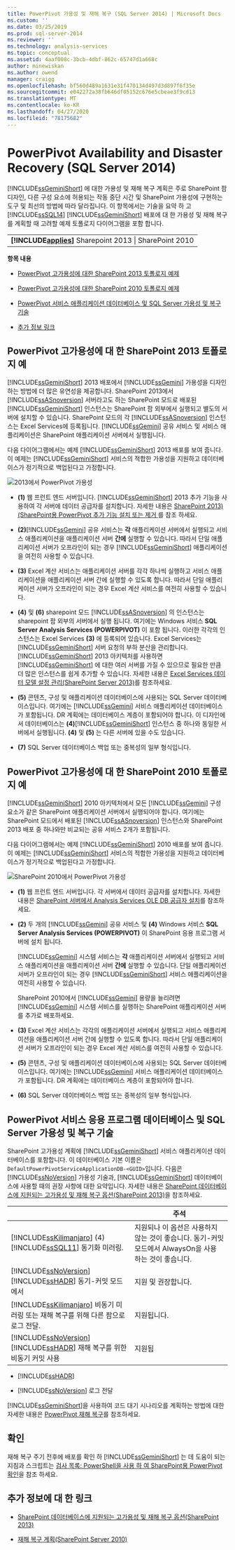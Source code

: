 ```yaml
---
title: PowerPivot 가용성 및 재해 복구 (SQL Server 2014) | Microsoft Docs
ms.custom: ''
ms.date: 03/25/2019
ms.prod: sql-server-2014
ms.reviewer: ''
ms.technology: analysis-services
ms.topic: conceptual
ms.assetid: 4aaf008c-3bcb-4dbf-862c-65747d1a668c
author: minewiskan
ms.author: owend
manager: craigg
ms.openlocfilehash: bf560d489a1631e31f470134d497d3d897f6f35e
ms.sourcegitcommit: e042272a38fb646df05152c676e5cbeae3f9cd13
ms.translationtype: MT
ms.contentlocale: ko-KR
ms.lasthandoff: 04/27/2020
ms.locfileid: "78175682"
---
```

# <a name="powerpivot-availability-and-disaster-recovery-sql-server-2014"></a>PowerPivot Availability and Disaster Recovery (SQL Server 2014)
  [!INCLUDE[ssGeminiShort](../../includes/ssgeminishort-md.md)] 에 대한 가용성 및 재해 복구 계획은 주로 SharePoint 팜 디자인, 다른 구성 요소에 허용되는 작동 중단 시간 및 SharePoint 가용성에 구현하는 도구 및 최선의 방법에 따라 달라집니다. 이 항목에서는 기술을 요약 하 고 [!INCLUDE[ssSQL14](../../includes/sssql14-md.md)] [!INCLUDE[ssGeminiShort](../../includes/ssgeminishort-md.md)] 배포에 대 한 가용성 및 재해 복구를 계획할 때 고려할 예제 토폴로지 다이어그램을 포함 합니다.

||
|-|
|**[!INCLUDE[applies](../../includes/applies-md.md)]** Sharepoint 2013 &#124; SharePoint 2010|

 **항목 내용**

-   [PowerPivot 고가용성에 대한 SharePoint 2013 토폴로지 예제](#bkmk_sharepoint2013)

-   [PowerPivot 고가용성에 대한 SharePoint 2010 토폴로지 예제](#bkmk_sharepoint2010)

-   [PowerPivot 서비스 애플리케이션 데이터베이스 및 SQL Server 가용성 및 복구 기술](#bkmk_sql_server_technologies)

-   [추가 정보 링크](#bkmk_more_resources)

##  <a name="example-sharepoint-2013-topology-for-powerpivot-high-availability"></a><a name="bkmk_sharepoint2013"></a>PowerPivot 고가용성에 대 한 SharePoint 2013 토폴로지 예
 [!INCLUDE[ssGeminiShort](../../includes/ssgeminishort-md.md)] 2013 배포에서 [!INCLUDE[ssGemini](../../includes/ssgemini-md.md)] 가용성을 디자인하는 방법에 더 많은 유연성을 제공합니다. SharePoint 2013에서 [!INCLUDE[ssASnoversion](../../includes/ssasnoversion-md.md)] 서버라고도 하는 SharePoint 모드로 배포된 [!INCLUDE[ssGeminiShort](../../includes/ssgeminishort-md.md)] 인스턴스는 SharePoint 팜 외부에서 실행되고 별도의 서버에 설치할 수 있습니다. SharePoint 모드의 각 [!INCLUDE[ssASnoversion](../../includes/ssasnoversion-md.md)] 인스턴스는 Excel Services에 등록됩니다. [!INCLUDE[ssGemini](../../includes/ssgemini-md.md)] 공유 서비스 및 서비스 애플리케이션은 SharePoint 애플리케이션 서버에서 실행됩니다.

 다음 다이어그램에서는 예제 [!INCLUDE[ssGeminiShort](../../includes/ssgeminishort-md.md)] 2013 배포를 보여 줍니다. 이 예제는 [!INCLUDE[ssGeminiShort](../../includes/ssgeminishort-md.md)] 서비스의 적합한 가용성을 지원하고 데이터베이스가 정기적으로 백업된다고 가정합니다.

 ![2013에서 PowerPivot 가용성](../media/ssas-powerpivot-services-2013.png "2013에서 PowerPivot 가용성")

-   **(1)** 웹 프런트 엔드 서버입니다. [!INCLUDE[ssGeminiShort](../../includes/ssgeminishort-md.md)] 2013 추가 기능을 사용하여 각 서버에 데이터 공급자를 설치합니다. 자세한 내용은 [SharePoint 2013&#41;&#40;SharePoint용 PowerPivot 추가 기능 설치 또는 제거 ](../instances/install-windows/install-or-uninstall-the-power-pivot-for-sharepoint-add-in-sharepoint-2013.md)를 참조 하세요.

-   **(2)**[!INCLUDE[ssGemini](../../includes/ssgemini-md.md)] 공유 서비스는 **각** 애플리케이션 서버에서 실행되고 서비스 애플리케이션을 애플리케이션 서버 **간에** 실행할 수 있습니다. 따라서 단일 애플리케이션 서버가 오프라인이 되는 경우 [!INCLUDE[ssGeminiShort](../../includes/ssgeminishort-md.md)] 애플리케이션을 여전히 사용할 수 있습니다.

-   **(3)** Excel 계산 서비스는 애플리케이션 서버를 각각 하나씩 실행하고 서비스 애플리케이션을 애플리케이션 서버 간에 실행할 수 있도록 합니다. 따라서 단일 애플리케이션 서버가 오프라인이 되는 경우 Excel 계산 서비스를 여전히 사용할 수 있습니다.

-   **(4)** 및 **(6)** sharepoint 모드 [!INCLUDE[ssASnoversion](../../includes/ssasnoversion-md.md)] 의 인스턴스는 sharepoint 팜 외부의 서버에서 실행 됩니다. 여기에는 Windows 서비스 **SQL Server Analysis Services (POWERPIVOT)** 이 포함 됩니다. 이러한 각각의 인스턴스는 Excel Services **(3)** 에 등록되어 있습니다. Excel Services는 [!INCLUDE[ssGeminiShort](../../includes/ssgeminishort-md.md)] 서버 요청의 부하 분산을 관리합니다. [!INCLUDE[ssGeminiShort](../../includes/ssgeminishort-md.md)] 2013 아키텍처를 사용하면 [!INCLUDE[ssGeminiShort](../../includes/ssgeminishort-md.md)] 에 대한 여러 서버를 가질 수 있으므로 필요한 만큼 더 많은 인스턴스를 쉽게 추가할 수 있습니다. 자세한 내용은 [Excel Services 데이터 모델 설정 관리(SharePoint Server 2013)](https://technet.microsoft.com/library/jj219780\(v=office.15\).aspx)를 참조하세요.

-   **(5)** 콘텐츠, 구성 및 애플리케이션 데이터베이스에 사용되는 SQL Server 데이터베이스입니다. 여기에는 [!INCLUDE[ssGemini](../../includes/ssgemini-md.md)] 서비스 애플리케이션 데이터베이스가 포함됩니다. DR 계획에는 데이터베이스 계층이 포함되어야 합니다. 이 디자인에서 데이터베이스는 **(4)**[!INCLUDE[ssGeminiShort](../../includes/ssgeminishort-md.md)] 인스턴스 중 하나와 동일한 서버에서 실행됩니다. **(4)** 및 **(5)** 는 다른 서버에 있을 수도 있습니다.

-   **(7)** SQL Server 데이터베이스 백업 또는 중복성의 일부 형식입니다.

##  <a name="example-sharepoint-2010-topology-for-powerpivot-high-availability"></a><a name="bkmk_sharepoint2010"></a>PowerPivot 고가용성에 대 한 SharePoint 2010 토폴로지 예
 [!INCLUDE[ssGeminiShort](../../includes/ssgeminishort-md.md)] 2010 아키텍처에서 모든 [!INCLUDE[ssGemini](../../includes/ssgemini-md.md)] 구성 요소가 같은 SharePoint 애플리케이션 서버에서 실행되어야 합니다. 여기에는 SharePoint 모드에서 배포된 [!INCLUDE[ssASnoversion](../../includes/ssasnoversion-md.md)] 인스턴스와 SharePoint 2013 배포 중 하나와만 비교되는 공유 서비스 2개가 포함됩니다.

 다음 다이어그램에서는 예제 [!INCLUDE[ssGeminiShort](../../includes/ssgeminishort-md.md)] 2010 배포를 보여 줍니다. 이 예제는 [!INCLUDE[ssGeminiShort](../../includes/ssgeminishort-md.md)] 서비스의 적합한 가용성을 지원하고 데이터베이스가 정기적으로 백업된다고 가정합니다.

 ![SharePoint 2010에서 PowerPivot 가용성](../media/ssas-powerpivot-services-2010.png "SharePoint 2010에서 PowerPivot 가용성")

-   **(1)** 웹 프런트 엔드 서버입니다. 각 서버에서 데이터 공급자를 설치합니다. 자세한 내용은 [SharePoint 서버에서 Analysis Services OLE DB 공급자 설치](../../sql-server/install/install-the-analysis-services-ole-db-provider-on-sharepoint-servers.md)를 참조하세요.

-   **(2)** 두 개의 [!INCLUDE[ssGemini](../../includes/ssgemini-md.md)] 공유 서비스 및 **(4)** Windows 서비스 **SQL Server Analysis Services (POWERPIVOT)** 이 SharePoint 응용 프로그램 서버에 설치 됩니다.

     [!INCLUDE[ssGemini](../../includes/ssgemini-md.md)] 시스템 서비스는 **각** 애플리케이션 서버에서 실행되고 서비스 애플리케이션을 애플리케이션 서버 **간에** 실행할 수 있습니다. 단일 애플리케이션 서버가 오프라인이 되는 경우 [!INCLUDE[ssGeminiShort](../../includes/ssgeminishort-md.md)] 서비스 애플리케이션을 여전히 사용할 수 있습니다.

     SharePoint 2010에서 [!INCLUDE[ssGemini](../../includes/ssgemini-md.md)] 용량을 늘리려면 [!INCLUDE[ssGemini](../../includes/ssgemini-md.md)] 시스템 서비스를 실행하는 SharePoint 애플리케이션 서버를 추가로 배포하세요.

-   **(3)** Excel 계산 서비스는 각각의 애플리케이션 서버에서 실행되고 서비스 애플리케이션을 애플리케이션 서버 간에 실행할 수 있도록 합니다. 따라서 단일 애플리케이션 서버가 오프라인이 되는 경우 Excel 계산 서비스를 여전히 사용할 수 있습니다.

-   **(5)** 콘텐츠, 구성 및 애플리케이션 데이터베이스에 사용되는 SQL Server 데이터베이스입니다. 여기에는 [!INCLUDE[ssGemini](../../includes/ssgemini-md.md)] 서비스 애플리케이션 데이터베이스가 포함됩니다. DR 계획에는 데이터베이스 계층이 포함되어야 합니다.

-   **(6)** SQL Server 데이터베이스 백업 또는 중복성의 일부 형식입니다.

##  <a name="powerpivot-service-application-database-and-sql-server-availability-and-recovery-technologies"></a><a name="bkmk_sql_server_technologies"></a>PowerPivot 서비스 응용 프로그램 데이터베이스 및 SQL Server 가용성 및 복구 기술
 SharePoint 고가용성 계획에 [!INCLUDE[ssGeminiShort](../../includes/ssgeminishort-md.md)] 서비스 애플리케이션 데이터베이스를 포함합니다. 이 데이터베이스 기본 이름은 `DefaultPowerPivotServiceApplicationDB-<GUID>`입니다. 다음은 [!INCLUDE[ssNoVersion](../../includes/ssnoversion-md.md)] 가용성 기술과, [!INCLUDE[ssGeminiShort](../../includes/ssgeminishort-md.md)] 데이터베이스에 사용할 때의 권장 사항에 대한 요약입니다. 자세한 내용은 [SharePoint 데이터베이스에 지원되는 고가용성 및 재해 복구 옵션(SharePoint 2013)](https://technet.microsoft.com/library/jj841106.aspx)을 참조하세요.

||주석|
|-|--------------|
|[!INCLUDE[ssKilimanjaro](../../includes/sskilimanjaro-md.md)] (4) [!INCLUDE[ssSQL11](../../includes/sssql11-md.md)] 동기화 미러링.|지원되나 이 옵션은 사용하지 않는 것이 좋습니다. 동기-커밋 모드에서 AlwaysOn을 사용 하는 것이 좋습니다.|
|[!INCLUDE[ssNoVersion](../../includes/ssnoversion-md.md)][!INCLUDE[ssHADR](../../includes/sshadr-md.md)] 동기-커밋 모드에서|지원 및 권장합니다.|
|[!INCLUDE[ssKilimanjaro](../../includes/sskilimanjaro-md.md)] 비동기 미러링 또는 재해 복구를 위해 다른 팜으로 로그 전달.|지원됩니다.|
|[!INCLUDE[ssNoVersion](../../includes/ssnoversion-md.md)][!INCLUDE[ssHADR](../../includes/sshadr-md.md)] 재해 복구를 위한 비동기 커밋 사용|지원됨|

-   [!INCLUDE[ssHADR](../../includes/sshadr-md.md)]

-   [!INCLUDE[ssNoVersion](../../includes/ssnoversion-md.md)] 로그 전달

 [!INCLUDE[ssGeminiShort](../../includes/ssgeminishort-md.md)]을 사용하여 코드 대기 시나리오를 계획하는 방법에 대한 자세한 내용은 [PowerPivot 재해 복구](https://social.technet.microsoft.com/wiki/contents/articles/22137.sharepoint-powerpivot-disaster-recovery.aspx)를 참조하세요.

## <a name="verification"></a>확인
 재해 복구 주기 전후에 배포를 확인 하 [!INCLUDE[ssGeminiShort](../../includes/ssgeminishort-md.md)] 는 데 도움이 되는 지침과 스크립트는 [검사 목록: PowerShell을 사용 하 여 SharePoint용 PowerPivot 확인](../instances/install-windows/checklist-use-powershell-to-verify-power-pivot-for-sharepoint.md)을 참조 하세요.

##  <a name="links-to-more-information"></a><a name="bkmk_more_resources"></a>추가 정보에 대 한 링크

-   [SharePoint 데이터베이스에 지원되는 고가용성 및 재해 복구 옵션(SharePoint 2013)](https://technet.microsoft.com/library/jj841106.aspx)

-   [재해 복구 계획(SharePoint Server 2010)](https://technet.microsoft.com/library/ff628971\(v=office.14\).aspx)




